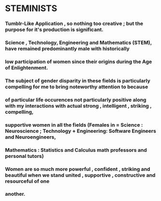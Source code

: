# STEMINISTS


### Tumblr-Like Application , so nothing too creative ; but the purpose for it's production is significant.
### Science , Technology, Engineering and Mathematics (STEM), have remained predominantly male with historically 
### low participation of women since their origins during the Age of Enlightenment. 
### The subject of gender disparity in these fields is particularly compelling for me to bring noteworthy attention to because
### of particular life occurences not particularly positive  along with my interactions with actual strong , intelligent , striking , compelling, 
### supportive women in all the fields (Females in = Science : Neuroscience ; Technology + Engineering: Software Engineers and  Neuroengineers,
### Mathematics : Statistics and Calculus math professors and personal tutors)
### Women are so much more powerful , confident , striking and beautiful  when we stand united , supportive , constructive and resourceful of one 
### another.


